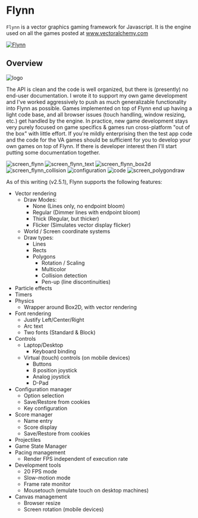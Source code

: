 
# Flynn
`Flynn` is a vector graphics gaming framework for Javascript. It is the engine used on all the games
posted at www.vectoralchemy.com

[![Flynn](https://readthedocs.org/projects/flynn/badge/?version=latest)](http://flynn.readthedocs.io/en/latest/?badge=latest)  



## Overview

![logo][logo] 

The API is clean and the code is well organized, but there is (presently) no end-user documentation. I wrote it to support my own game development and I've worked aggressively to push as much generalizable functionality into Flynn as possible. Games implemented on top of Flynn end up having a light code base, and all browser issues (touch handling, window resizing, etc.) get handled by the engine. In practice, new game development stays very purely focused on game specifics & games run cross-platform "out of the box" with little effort. If you're mildly enterprising then the test app code and the code for the VA games should be sufficient for you to develop your own games on top of Flynn.  If there is developer interest then I'll start putting some documentation together.

![screen_flynn][screen_flynn] 
![screen_flynn_text][screen_flynn_text] 
![screen_flynn_box2d][screen_flynn_box2d] 
![screen_flynn_collision][screen_flynn_collision] 
![configuration][configuration] 
![code][code] 
![screen_polygondraw][screen_polygondraw] 

As of this writing (v2.5.1), Flynn supports the following features:

- Vector rendering
   - Draw Modes:
      - None (Lines only, no endpoint bloom)
      - Regular (Dimmer lines with endpoint bloom)
      - Thick (Regular, but thicker)
      - Flicker (Simulates vector display flicker)
   - World / Screen coordinate systems
   - Draw types:
      - Lines
      - Rects
      - Polygons
         - Rotation / Scaling
         - Multicolor
         - Collision detection
         - Pen-up (line discontinuities)
- Particle effects
- Timers
- Physics
   - Wrapper around Box2D, with vector rendering
- Font rendering
   - Justify Left/Center/Right
   - Arc text
   - Two fonts (Standard & Block)
- Controls
   - Laptop/Desktop
      - Keyboard binding
   - Virtual (touch) controls (on mobile devices)
      - Buttons
      - 8 position joystick
      - Analog joystick
      - D-Pad
- Configuration manager
   - Option selection
   - Save/Restore from cookies
   - Key configuration
- Score manager
   - Name entry
   - Score display
   - Save/Restore from cookies
- Projectiles
- Game State Manager
- Pacing management
   - Render FPS independent of execution rate
- Development tools
   - 20 FPS mode
   - Slow-motion mode
   - Frame rate monitor
   - Mousetouch (emulate touch on desktop machines)
- Canvas management
   - Browser resize
   - Screen rotation (mobile devices)


[logo]:  https://raw.githubusercontent.com/epmoyer/flynn/media/flynn_logo.png?raw=true "logo"
[screen_flynn]:  https://raw.githubusercontent.com/epmoyer/flynn/media/screen_flynn.png?raw=true&s=100 "screen_flynn"
[screen_flynn_text]: https://raw.githubusercontent.com/epmoyer/flynn/media/screen_flynn_text.png "screen_flynn_text"
[screen_flynn_collision]: https://raw.githubusercontent.com/epmoyer/flynn/media/screen_flynn_collision.png "screen_flynn_collision"
[screen_flynn_box2d]: https://raw.githubusercontent.com/epmoyer/flynn/media/screen_flynn_box2d.png "screen_flynn_box2d"
[configuration]:  https://raw.githubusercontent.com/epmoyer/flynn/media/flynn_configuration.png?raw=true "configuration"
[code]:  https://raw.githubusercontent.com/epmoyer/flynn/media/flynn_code-1024x674.png?raw=true "code"

[screen_polygondraw]: https://raw.githubusercontent.com/epmoyer/flynn/media/screen_polygondraw-1024x624.png "screen_polygondraw"